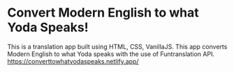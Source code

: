 # Convert Modern English to what Yoda Speaks!
This is a translation app built using HTML, CSS, VanillaJS. This app converts Modern English to what Yoda speaks with the use of Funtranslation API.
https://converttowhatyodaspeaks.netlify.app/
